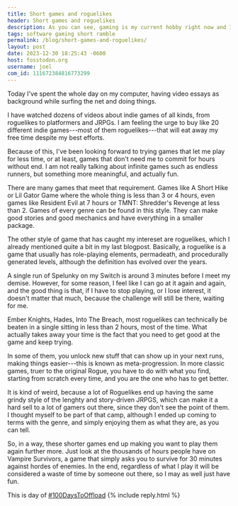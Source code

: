 ```yaml
---
title: Short games and roguelikes
header: Short games and roguelikes
description: As you can see, gaming is my current hobby right now and I've been exposing myself to a lot of content about it which just makes me want to write something.
tags: software gaming short ramble
permalink: /blog/short-games-and-roguelikes/
layout: post
date: 2023-12-30 18:25:43 -0600
host: fosstodon.org
username: joel
com_id: 111672384816773299
---
```


Today I've spent the whole day on my computer, having video essays as background while surfing the net and doing things.

I have watched dozens of videos about indie games of all kinds, from roguelikes to platformers and JRPGs. I am feeling the urge to buy like 20 different indie games---most of them roguelikes---that will eat away my free time despite my best efforts.

Because of this, I've been looking forward to trying games that let me play for less time, or at least, games that don't need me to commit for hours without end. I am not really talking about infinite games such as endless runners, but something more meaningful, and actually fun.

There are many games that meet that requirement. Games like A Short Hike or Lil Gator Game where the whole thing is less than 3 or 4 hours, even games like Resident Evil at 7 hours or TMNT: Shredder's Revenge at less than 2. Games of every genre can be found in this style. They can make good stories and good mechanics and have everything in a smaller package.

The other style of game that has caught my intereset are roguelikes, which I already mentioned quite a bit in my last blogpost. Basically, a roguelike is a game that usually has role-playing elements, permadeath, and procedurally generated levels, although the definition has evolved over the years.

A single run of Spelunky on my Switch is around 3 minutes before I meet my demise. However, for some reason, I feel like I can go at it again and again, and the good thing is that, if I have to stop playing, or I lose interest, it doesn't matter that much, because the challenge will still be there, waiting for me. 

Ember Knights, Hades, Into The Breach, most roguelikes can technically be beaten in a single sitting in less than 2 hours, most of the time. What actually takes away your time is the fact that you need to get good at the game and keep trying.

In some of them, you unlock new stuff that can show up in your next runs, making things easier---this is known as meta-progression. In more classic games, truer to the original Rogue, you have to do with what you find, starting from scratch every time, and you are the one who has to get better.

It is kind of weird, because a lot of Roguelikes end up having the same grindy style of the lenghty and story-driven JRPGS, which can make it a hard sell to a lot of gamers out there, since they don't see the point of them. I thought myself to be part of that camp, although I ended up coming to terms with the genre, and simply enjoying them as what they are, as you can tell.

So, in a way, these shorter games end up making you want to play them again further more. Just look at the thousands of hours people have on Vampire Survivors, a game that simply asks you to survive for 30 minutes against hordes of enemies. In the end, regardless of what I play it will be considered a waste of time by someone out there, so I may as well just have fun.

This is day of [#100DaysToOffload](https://100daystooffload.com)
{% include reply.html %}
